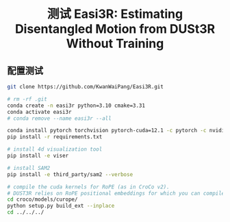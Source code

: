 <div align="center">
<h1>测试 Easi3R: Estimating Disentangled Motion from DUSt3R Without Training</h1>
</div>

## 配置测试

```bash
git clone https://github.com/KwanWaiPang/Easi3R.git

# rm -rf .git
conda create -n easi3r python=3.10 cmake=3.31
conda activate easi3r
# conda remove --name easi3r --all

conda install pytorch torchvision pytorch-cuda=12.1 -c pytorch -c nvidia  # use the correct version of cuda for your system
pip install -r requirements.txt

# install 4d visualization tool
pip install -e viser

# install SAM2
pip install -e third_party/sam2 --verbose

# compile the cuda kernels for RoPE (as in CroCo v2).
# DUST3R relies on RoPE positional embeddings for which you can compile some cuda kernels for faster runtime.
cd croco/models/curope/
python setup.py build_ext --inplace
cd ../../../

```